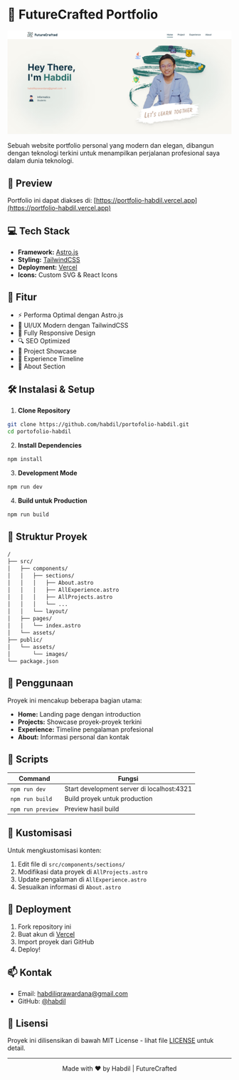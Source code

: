 # 🚀 FutureCrafted Portfolio

![Portfolio Banner](public/assets/images/image.png)

Sebuah website portfolio personal yang modern dan elegan, dibangun dengan teknologi terkini untuk menampilkan perjalanan profesional saya dalam dunia teknologi.

## 🌟 Preview

Portfolio ini dapat diakses di: [https://portfolio-habdil.vercel.app](https://portfolio-habdil.vercel.app)

## 💻 Tech Stack

- **Framework:** [Astro.js](https://astro.build)
- **Styling:** [TailwindCSS](https://tailwindcss.com)
- **Deployment:** [Vercel](https://vercel.com)
- **Icons:** Custom SVG & React Icons

## 🎯 Fitur

- ⚡ Performa Optimal dengan Astro.js
- 🎨 UI/UX Modern dengan TailwindCSS
- 📱 Fully Responsive Design
- 🔍 SEO Optimized
- 📂 Project Showcase
- 💼 Experience Timeline
- 📝 About Section

## 🛠️ Instalasi & Setup

1. **Clone Repository**
```bash
git clone https://github.com/habdil/portofolio-habdil.git
cd portofolio-habdil
```

2. **Install Dependencies**
```bash
npm install
```

3. **Development Mode**
```bash
npm run dev
```

4. **Build untuk Production**
```bash
npm run build
```

## 📁 Struktur Proyek
```
/
├── src/
│   ├── components/
│   │   ├── sections/
│   │   │   ├── About.astro
│   │   │   ├── AllExperience.astro
│   │   │   ├── AllProjects.astro
│   │   │   └── ...
│   │   └── layout/
│   ├── pages/
│   │   └── index.astro
│   └── assets/
├── public/
│   └── assets/
│       └── images/
└── package.json
```

## 📌 Penggunaan

Proyek ini mencakup beberapa bagian utama:
- **Home:** Landing page dengan introduction
- **Projects:** Showcase proyek-proyek terkini
- **Experience:** Timeline pengalaman profesional
- **About:** Informasi personal dan kontak

## 🔧 Scripts

| Command           | Fungsi                                      |
|------------------|---------------------------------------------|
| `npm run dev`    | Start development server di localhost:4321  |
| `npm run build`  | Build proyek untuk production              |
| `npm run preview`| Preview hasil build                        |

## 📝 Kustomisasi

Untuk mengkustomisasi konten:
1. Edit file di `src/components/sections/`
2. Modifikasi data proyek di `AllProjects.astro`
3. Update pengalaman di `AllExperience.astro`
4. Sesuaikan informasi di `About.astro`

## 🚀 Deployment

1. Fork repository ini
2. Buat akun di [Vercel](https://vercel.com)
3. Import proyek dari GitHub
4. Deploy!

## 📫 Kontak

- Email: habdiliqrawardana@gmail.com
- GitHub: [@habdil](https://github.com/habdil)

## 📄 Lisensi

Proyek ini dilisensikan di bawah MIT License - lihat file [LICENSE](LICENSE) untuk detail.

---

<p align="center">Made with ❤️ by Habdil | FutureCrafted</p>